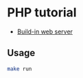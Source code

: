 # PHP tutorial

- [Build-in web server](https://www.php.net/manual/en/features.commandline.webserver.php)

## Usage

```sh
make run
```
